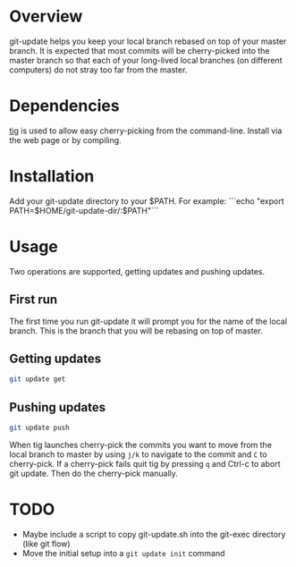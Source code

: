 # Overview

git-update helps you keep your local branch rebased on top of your master branch. It is expected that most commits will be cherry-picked
into the master branch so that each of your long-lived local branches (on different computers) do not stray too far from the master.

# Dependencies
[tig](http://jonas.nitro.dk/tig/) is used to allow easy cherry-picking from the command-line. Install via the web page or by compiling.

# Installation
Add your git-update directory to your $PATH. For example: ```echo "export PATH=$HOME/git-update-dir/:$PATH"```

# Usage

Two operations are supported, getting updates and pushing updates.

## First run

The first time you run git-update it will prompt you for the name of the local branch. This is the branch that you will be rebasing on top
of master.

## Getting updates

```sh
git update get
```

## Pushing updates
```sh
git update push
```

When tig launches cherry-pick the commits you want to move from the local branch to master by using ```j/k``` to navigate to the commit and
```C``` to cherry-pick. If a cherry-pick fails quit tig by pressing ```q``` and Ctrl-c to abort git update. Then do the cherry-pick
manually.

TODO
====
* Maybe include a script to copy git-update.sh into the git-exec directory (like git flow)
* Move the initial setup into a ```git update init``` command
